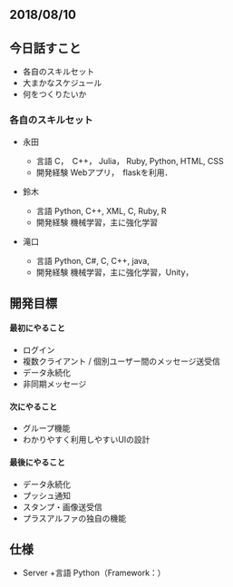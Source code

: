 
## 2018/08/10

## 今日話すこと
+ 各自のスキルセット
+ 大まかなスケジュール
+ 何をつくりたいか

### 各自のスキルセット
+ 永田
  + 言語
    C，　C++， Julia， Ruby, Python, HTML, CSS
  + 開発経験
    Webアプリ，　flaskを利用．

+ 鈴木
  + 言語
    Python, C++, XML, C, Ruby, R
  + 開発経験
   機械学習，主に強化学習

+ 滝口
  + 言語
Python, C#, C, C++, java,
  + 開発経験
    機械学習，主に強化学習，Unity，

## 開発目標
  #### 最初にやること
   + ログイン
   + 複数クライアント / 個別ユーザー間のメッセージ送受信
   + データ永続化
   + 非同期メッセージ
  #### 次にやること
   + グループ機能
   + わかりやすく利用しやすいUIの設計
  #### 最後にやること
   + データ永続化
   + プッシュ通知
   + スタンプ・画像送受信
   + プラスアルファの独自の機能
  
 
## 仕様
 + Server
  +言語
    Python（Framework：）
